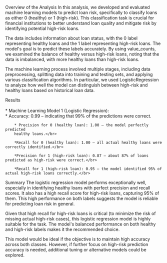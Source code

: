 Overview of the Analysis
In this analysis, we developed and evaluated machine learning models to predict loan risk, specifically to classify loans as either 0 (healthy) or 1 (high-risk). This classification task is crucial for financial institutions to better understand loan quality and mitigate risk by identifying potential high-risk loans.

The data includes information about loan status, with the 0 label representing healthy loans and the 1 label representing high-risk loans. The model's goal is to predict these labels accurately. By using value_counts, we examined the balance of healthy versus high-risk loans, noting that the data is imbalanced, with more healthy loans than high-risk loans.

The machine learning process involved multiple stages, including data preprocessing, splitting data into training and testing sets, and applying various classification algorithms. In particular, we used LogisticRegression to analyze how well the model can distinguish between high-risk and healthy loans based on historical loan data.

Results</br>
</br>
    * Machine Learning Model 1 (Logistic Regression):
    </br>
        * Accuracy: 0.99 – indicating that 99% of the predictions were correct.
        </br>

        * Precision for 0 (healthy loan): 1.00 – the model perfectly predicted 
        healthy loans.</br>

        *Recall for 0 (healthy loan): 1.00 – all actual healthy loans were correctly identified.</br>
        
        *Precision for 1 (high-risk loan): 0.87 – about 87% of loans predicted as high-risk were correct.</br>
        
        *Recall for 1 (high-risk loan): 0.95 – the model identified 95% of actual high-risk loans correctly.</br>
Summary
The logistic regression model performs exceptionally well, especially in identifying healthy loans with perfect precision and recall scores. It also has a high recall score for high-risk loans, capturing 95% of them. This high performance on both labels suggests the model is reliable for predicting loan risk in general.

Given that high recall for high-risk loans is critical (to minimize the risk of missing actual high-risk cases), this logistic regression model is highly suitable for the task. The model's balanced performance on both healthy and high-risk labels makes it the recommended choice.

This model would be ideal if the objective is to maintain high accuracy across both classes. However, if further focus on high-risk prediction accuracy is needed, additional tuning or alternative models could be explored.